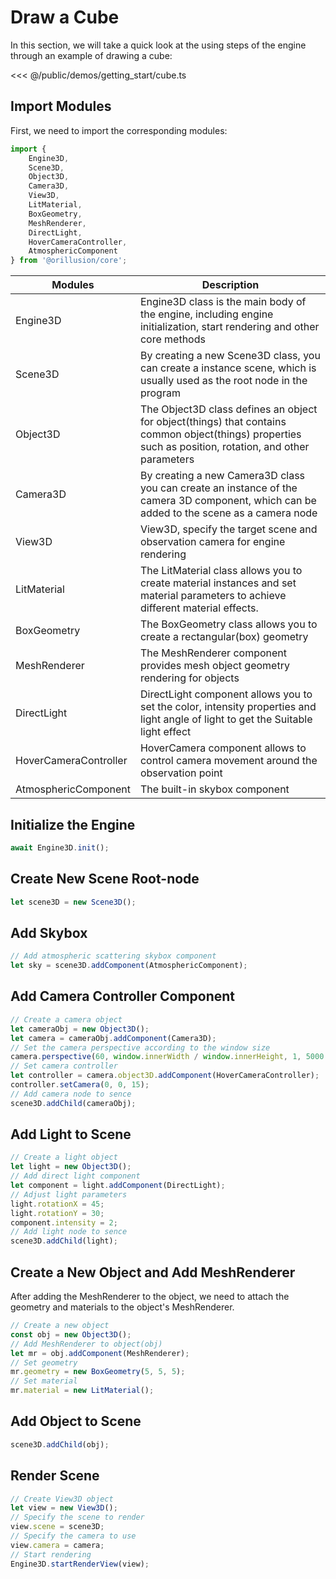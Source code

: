 # Draw a Cube

In this section, we will take a quick look at the using steps of the engine through an example of drawing a cube:

<Demo src="/demos/getting_start/cube.ts"></Demo>

<<< @/public/demos/getting_start/cube.ts

## Import Modules

First, we need to import the corresponding modules:

```ts
import {
    Engine3D,
    Scene3D,
    Object3D,
    Camera3D,
    View3D,
    LitMaterial,
    BoxGeometry,
    MeshRenderer,
    DirectLight,
    HoverCameraController,
    AtmosphericComponent
} from '@orillusion/core';
```

| Modules               | Description                                                                                                                                             |
|-----------------------|---------------------------------------------------------------------------------------------------------------------------------------------------------|
| Engine3D              | Engine3D class is the main body of the engine, including engine initialization, start rendering and other core methods                                  |
| Scene3D               | By creating a new Scene3D class, you can create a instance scene, which is usually used as the root node in the program                                 |
| Object3D              | The Object3D class defines an object for object(things) that contains common object(things) properties such as position, rotation, and other parameters |
| Camera3D              | By creating a new Camera3D class you can create an instance of the camera 3D component, which can be added to the scene as a camera node                |
| View3D                | View3D, specify the target scene and observation camera for engine rendering                                                                            |                                                                                                                                               |
| LitMaterial           | The LitMaterial class allows you to create material instances and set material parameters to achieve different material effects.                        |
| BoxGeometry           | The BoxGeometry class allows you to create a rectangular(box) geometry                                                                                  |
| MeshRenderer          | The MeshRenderer component provides mesh object geometry rendering for objects                                                                          |
| DirectLight           | DirectLight component allows you to set the color, intensity properties and light angle of light to get the Suitable light effect                       |
| HoverCameraController | HoverCamera component allows to control camera movement around the observation point                                                                    |
| AtmosphericComponent  | The built-in skybox component                                                                                                                           |

## Initialize the Engine

```ts
await Engine3D.init();
```

## Create New Scene Root-node

```ts
let scene3D = new Scene3D();
```

## Add Skybox
```ts
// Add atmospheric scattering skybox component
let sky = scene3D.addComponent(AtmosphericComponent);
```
## Add Camera Controller Component

```ts
// Create a camera object
let cameraObj = new Object3D();
let camera = cameraObj.addComponent(Camera3D);
// Set the camera perspective according to the window size
camera.perspective(60, window.innerWidth / window.innerHeight, 1, 5000.0);
// Set camera controller
let controller = camera.object3D.addComponent(HoverCameraController);
controller.setCamera(0, 0, 15);
// Add camera node to sence
scene3D.addChild(cameraObj);
```

## Add Light to Scene

```ts
// Create a light object
let light = new Object3D();
// Add direct light component
let component = light.addComponent(DirectLight);
// Adjust light parameters
light.rotationX = 45;
light.rotationY = 30;
component.intensity = 2;
// Add light node to sence
scene3D.addChild(light);
```

## Create a New Object and Add MeshRenderer

After adding the MeshRenderer to the object, we need to attach the geometry and materials to the object's MeshRenderer.

```ts
// Create a new object
const obj = new Object3D();
// Add MeshRenderer to object(obj)
let mr = obj.addComponent(MeshRenderer);
// Set geometry
mr.geometry = new BoxGeometry(5, 5, 5);
// Set material
mr.material = new LitMaterial();
```

## Add Object to Scene

```ts
scene3D.addChild(obj);
```

## Render Scene

```ts
// Create View3D object
let view = new View3D();
// Specify the scene to render
view.scene = scene3D;
// Specify the camera to use
view.camera = camera;
// Start rendering
Engine3D.startRenderView(view);
```
